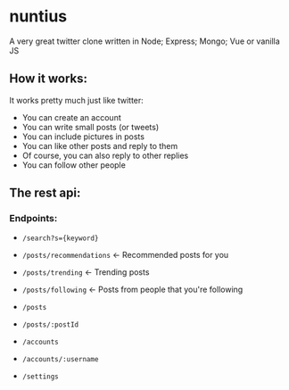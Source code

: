# nuntius

A very great twitter clone written in Node; Express; Mongo; Vue or vanilla JS

## How it works:

It works pretty much just like twitter:
- You can create an account
- You can write small posts (or tweets)
- You can include pictures in posts
- You can like other posts and reply to them
- Of course, you can also reply to other replies
- You can follow other people

## The rest api:

### Endpoints:

- ```/search?s={keyword}```

- ```/posts/recommendations``` <- Recommended posts for you
- ```/posts/trending``` <- Trending posts
- ```/posts/following``` <- Posts from people that you're following
- ```/posts```
- ```/posts/:postId```

- ```/accounts```
- ```/accounts/:username```

- ```/settings```
